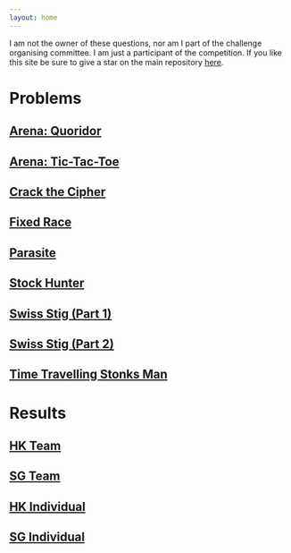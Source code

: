 ```yaml
---
layout: home
---
```


I am not the owner of these questions, nor am I part of the challenge organising committee.
I am just a participant of the competition. If you like this site be sure to give a
star on the main repository [here](https://github.com/zhenghanlee/CodeItSuisse-2021).

# Problems

## [Arena: Quoridor](/CodeItSuisse-2021/problems/arena.html)

## [Arena: Tic-Tac-Toe](/CodeItSuisse-2021/problems/arena.html)

## [Crack the Cipher](/CodeItSuisse-2021/problems/cipher-cracking.html)

## [Fixed Race](/CodeItSuisse-2021/problems/fixed-race.html)

## [Parasite](/CodeItSuisse-2021/problems/parasite.html)

## [Stock Hunter](/CodeItSuisse-2021/problems/stock-hunter.html)

## [Swiss Stig (Part 1)](/CodeItSuisse-2021/problems/swiss-perry.html)

## [Swiss Stig (Part 2)](/CodeItSuisse-2021/problems/swiss-ben.html)

## [Time Travelling Stonks Man](/CodeItSuisse-2021/problems/stonks.html)

# Results

## [HK Team](/CodeItSuisse-2021/results/hk-team.html)

## [SG Team](/CodeItSuisse-2021/results/sg-team.html)

## [HK Individual](/CodeItSuisse-2021/results/hk-individual.html)

## [SG Individual](/CodeItSuisse-2021/results/sg-individual.html)
